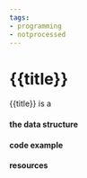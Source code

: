```yaml
---
tags:
- programming
- notprocessed
---
```

# {{title}}

{{title}} is a





#### the data structure




#### code example





#### resources